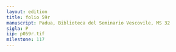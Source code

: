 ```yaml
---
layout: edition
title: folio 59r
manuscript: Padua, Biblioteca del Seminario Vescovile, MS 32
sigla: P
iip: p059r.tif
milestone: 117
---
```

